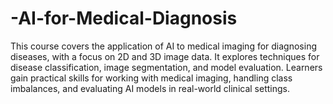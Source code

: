 # -AI-for-Medical-Diagnosis


This course covers the application of AI to medical imaging for diagnosing diseases, with a focus on 2D and 3D image data. It explores techniques for disease classification, image segmentation, and model evaluation. Learners gain practical skills for working with medical imaging, handling class imbalances, and evaluating AI models in real-world clinical settings.
